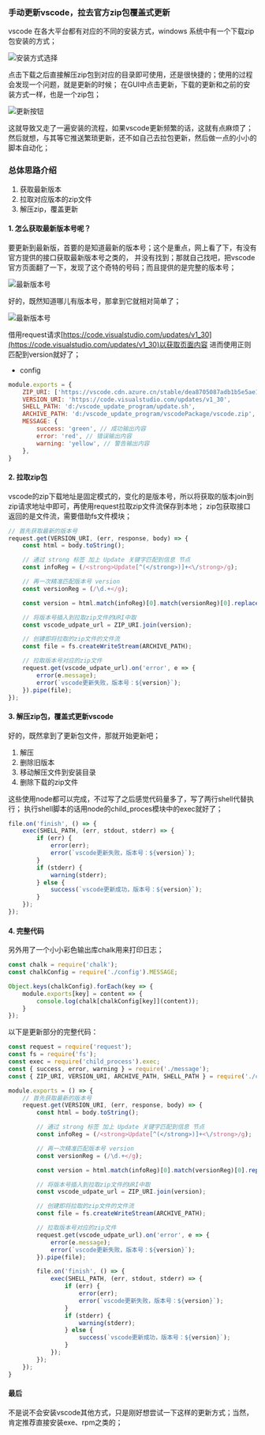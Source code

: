 ### 手动更新vscode，拉去官方zip包覆盖式更新

vscode 在各大平台都有对应的不同的安装方式，windows 系统中有一个下载zip包安装的方式；

![安装方式选择](./assets/install-type.png)

点击下载之后直接解压zip包到对应的目录即可使用，还是很快捷的；使用的过程会发现一个问题，就是更新的时候；
在GUI中点击更新，下载的更新和之前的安装方式一样，也是一个zip包；

![更新按钮](./assets/check-update-btn.png)

这就导致又走了一遍安装的流程，如果vscode更新频繁的话，这就有点麻烦了；
然后就想，与其等它推送繁琐更新，还不如自己去拉包更新，然后做一点的小小的脚本自动化；


### 总体思路介绍

1. 获取最新版本
2. 拉取对应版本的zip文件
3. 解压zip，覆盖更新

#### 1. 怎么获取最新版本号呢？

要更新到最新版，首要的是知道最新的版本号；这个是重点，网上看了下，有没有官方提供的接口获取最新版本号之类的，
并没有找到；那就自己找吧，把vscode官方页面翻了一下，发现了这个奇特的号码；而且提供的是完整的版本号；

![最新版本号](./assets/latest-version.png)

好的，既然知道哪儿有版本号，那拿到它就相对简单了；

![最新版本号](./assets/npm-request.png)

借用request请求[https://code.visualstudio.com/updates/v1_30](https://code.visualstudio.com/updates/v1_30)以获取页面内容
进而使用正则匹配到version就好了；

* config
```js
module.exports = {
    ZIP_URI: ['https://vscode.cdn.azure.cn/stable/dea8705087adb1b5e5ae1d9123278e178656186a/VSCode-win32-x64-', '.zip'],
    VERSION_URI: 'https://code.visualstudio.com/updates/v1_30',
    SHELL_PATH: 'd:/vscode_update_program/update.sh',
    ARCHIVE_PATH: 'd:/vscode_update_program/vscodePackage/vscode.zip',
    MESSAGE: {
        success: 'green', // 成功输出内容
        error: 'red', // 错误输出内容
        warning: 'yellow', // 警告输出内容 
    },
}
```

#### 2. 拉取zip包

vscode的zip下载地址是固定模式的，变化的是版本号，所以将获取的版本join到zip请求地址中即可，再使用request拉取zip文件流保存到本地；
zip包获取接口返回的是文件流，需要借助fs文件模块；

```js
// 首先获取最新的版本号
request.get(VERSION_URI, (err, response, body) => {
    const html = body.toString();

    // 通过 strong 标签 加上 Update 关键字匹配到信息 节点
    const infoReg = (/<strong>Update[^(</strong>)]+<\/strong>/g);

    // 再一次精准匹配版本号 version
    const versionReg = (/\d.+</g);

    const version = html.match(infoReg)[0].match(versionReg)[0].replace('<', '');

    // 将版本号插入到拉取zip文件的URI中取
    const vscode_udpate_url = ZIP_URI.join(version);

    // 创建即将拉取的zip文件的文件流
    const file = fs.createWriteStream(ARCHIVE_PATH);

    // 拉取版本号对应的zip文件
    request.get(vscode_udpate_url).on('error', e => {
        error(e.message);
        error(`vscode更新失败，版本号：${version}`);
    }).pipe(file);
});
```

#### 3. 解压zip包，覆盖式更新vscode

好的，既然拿到了更新包文件，那就开始更新吧；
1. 解压
2. 删除旧版本
3. 移动解压文件到安装目录
4. 删除下载的zip文件

这些使用node都可以完成，不过写了之后感觉代码量多了，写了两行shell代替执行；
执行shell脚本的话用node的child_proces模块中的exec就好了；

```js
file.on('finish', () => {
    exec(SHELL_PATH, (err, stdout, stderr) => {
        if (err) {
            error(err);
            error(`vscode更新失败，版本号：${version}`);
        }
        if (stderr) {
            warning(stderr);
        } else {
            success(`vscode更新成功，版本号：${version}`);
        }
    });
});
```

#### 4. 完整代码

另外用了一个小小彩色输出库chalk用来打印日志；

```js
const chalk = require('chalk');
const chalkConfig = require('./config').MESSAGE;

Object.keys(chalkConfig).forEach(key => {
    module.exports[key] = content => {
        console.log(chalk[chalkConfig[key]](content));
    }
});
```

以下是更新部分的完整代码：

```js
const request = require('request');
const fs = require('fs');
const exec = require('child_process').exec;
const { success, error, warning } = require('./message');
const { ZIP_URI, VERSION_URI, ARCHIVE_PATH, SHELL_PATH } = require('./config');

module.exports = () => {
    // 首先获取最新的版本号
    request.get(VERSION_URI, (err, response, body) => {
        const html = body.toString();

        // 通过 strong 标签 加上 Update 关键字匹配到信息 节点
        const infoReg = (/<strong>Update[^(</strong>)]+<\/strong>/g);

        // 再一次精准匹配版本号 version
        const versionReg = (/\d.+</g);

        const version = html.match(infoReg)[0].match(versionReg)[0].replace('<', '');

        // 将版本号插入到拉取zip文件的URI中取
        const vscode_udpate_url = ZIP_URI.join(version);

        // 创建即将拉取的zip文件的文件流
        const file = fs.createWriteStream(ARCHIVE_PATH);

        // 拉取版本号对应的zip文件
        request.get(vscode_udpate_url).on('error', e => {
            error(e.message);
            error(`vscode更新失败，版本号：${version}`);
        }).pipe(file);

        file.on('finish', () => {
            exec(SHELL_PATH, (err, stdout, stderr) => {
                if (err) {
                    error(err);
                    error(`vscode更新失败，版本号：${version}`);
                }
                if (stderr) {
                    warning(stderr);
                } else {
                    success(`vscode更新成功，版本号：${version}`);
                }
            });
        });
    });
}
```

#### 最后
不是说不会安装vscode其他方式，只是刚好想尝试一下这样的更新方式；当然，肯定推荐直接安装exe、rpm之类的；